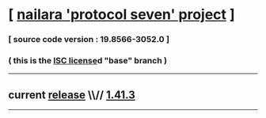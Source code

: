 
# [ [nailara 'protocol seven' project](http://src.nailara.net/) ]

### [ source code version : 19.8566-3052.0 ]

### ( this is the [ISC license](license)d "base" branch )
---
## current [release](https://github.com/anotherlink/nailara/releases) \\\\// [1.41.3](https://github.com/anotherlink/nailara/releases/tag/1.41.3)
---
